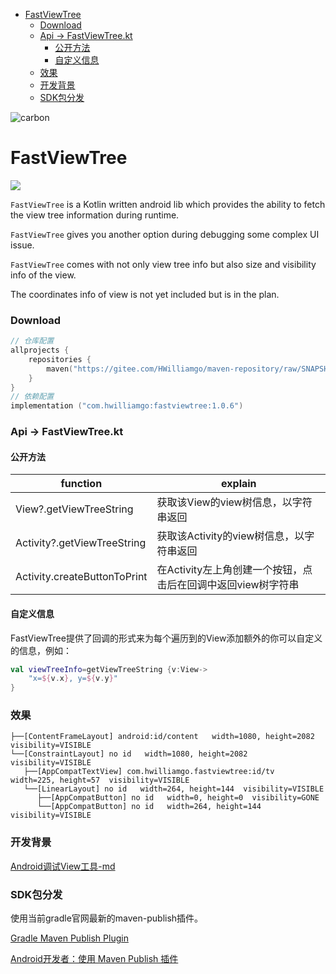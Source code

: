 <!-- START doctoc generated TOC please keep comment here to allow auto update -->
<!-- DON'T EDIT THIS SECTION, INSTEAD RE-RUN doctoc TO UPDATE -->
- [FastViewTree](#fastviewtree)
    - [Download](#download)
    - [Api -> FastViewTree.kt](#api---fastviewtreekt)
      - [公开方法](#公开方法)
      - [自定义信息](#自定义信息)
    - [效果](#效果)
    - [开发背景](#开发背景)
    - [SDK包分发](#sdk包分发)

<!-- END doctoc generated TOC please keep comment here to allow auto update -->

![carbon](https://s1.ax1x.com/2020/05/05/Yil2NV.png)

# FastViewTree

![](https://img.shields.io/badge/language-Kotlin-blueviolet.svg)



`FastViewTree` is a Kotlin written android lib which provides the ability to fetch the view tree information during runtime. 

`FastViewTree` gives you another option during debugging some complex UI issue.

`FastViewTree` comes with not only view tree info but also size and visibility info of the view.

The coordinates info of view is not yet included but is in the plan.


### Download

``` kotlin
// 仓库配置
allprojects {
    repositories {
        maven("https://gitee.com/HWilliamgo/maven-repository/raw/SNAPSHOT")
    }
}
// 依赖配置
implementation ("com.hwilliamgo:fastviewtree:1.0.6")
```



### Api -> FastViewTree.kt



#### 公开方法

| function                    | explain                |
| --------------------------- | ---------------------- |
| View?.getViewTreeString     | 获取该View的view树信息，以字符串返回 |
| Activity?.getViewTreeString | 获取该Activity的view树信息，以字符串返回 |
| Activity.createButtonToPrint| 在Activity左上角创建一个按钮，点击后在回调中返回view树字符串|



#### 自定义信息

FastViewTree提供了回调的形式来为每个遍历到的View添加额外的你可以自定义的信息，例如：

``` kotlin
val viewTreeInfo=getViewTreeString {v:View-> 
    "x=${v.x}, y=${v.y}"
}
```



### 效果

```
├──[ContentFrameLayout] android:id/content   width=1080, height=2082  visibility=VISIBLE
└──[ConstraintLayout] no id   width=1080, height=2082  visibility=VISIBLE
   ├──[AppCompatTextView] com.hwilliamgo.fastviewtree:id/tv   width=225, height=57  visibility=VISIBLE
   └──[LinearLayout] no id   width=264, height=144  visibility=VISIBLE
      ├──[AppCompatButton] no id   width=0, height=0  visibility=GONE
      └──[AppCompatButton] no id   width=264, height=144  visibility=VISIBLE
```



### 开发背景

[Android调试View工具-md](https://hwilliamgo.github.io/2020/05/05/个人开源项目/Android调试View工具-md/)

### SDK包分发

使用当前gradle官网最新的maven-publish插件。

[Gradle Maven Publish Plugin](https://docs.gradle.org/current/userguide/publishing_maven.html)

[Android开发者：使用 Maven Publish 插件](https://developer.android.google.cn/studio/build/maven-publish-plugin?hl=zh-cn)